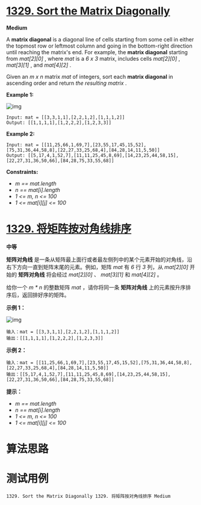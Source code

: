 # [1329. Sort the Matrix Diagonally][enTitle]

**Medium**

A **matrix diagonal**  is a diagonal line of cells starting from some cell in either the topmost row or leftmost column and going in the bottom-right direction until reaching the matrix's end. For example, the **matrix diagonal**  starting from  *mat[2][0]* , where  *mat*  is a  *6 x 3*  matrix, includes cells  *mat[2][0]* ,  *mat[3][1]* , and  *mat[4][2]* .

Given an  *m x n*  matrix  *mat*  of integers, sort each **matrix diagonal**  in ascending order and return  *the resulting matrix* .



**Example 1:** 

![img](https://assets.leetcode.com/uploads/2020/01/21/1482_example_1_2.png)

```
Input: mat = [[3,3,1,1],[2,2,1,2],[1,1,1,2]]
Output: [[1,1,1,1],[1,2,2,2],[1,2,3,3]]

```

**Example 2:** 

```
Input: mat = [[11,25,66,1,69,7],[23,55,17,45,15,52],[75,31,36,44,58,8],[22,27,33,25,68,4],[84,28,14,11,5,50]]
Output: [[5,17,4,1,52,7],[11,11,25,45,8,69],[14,23,25,44,58,15],[22,27,31,36,50,66],[84,28,75,33,55,68]]

```



**Constraints:** 

-  *m == mat.length*  
-  *n == mat[i].length*  
-  *1 <= m, n <= 100*  
-  *1 <= mat[i][j] <= 100* 


# [1329. 将矩阵按对角线排序][cnTitle]

**中等**

**矩阵对角线**  是一条从矩阵最上面行或者最左侧列中的某个元素开始的对角线，沿右下方向一直到矩阵末尾的元素。例如，矩阵  *mat*  有  *6*  行  *3*  列，从  *mat[2][0]*  开始的 **矩阵对角线**  将会经过  *mat[2][0]* 、 *mat[3][1]*  和  *mat[4][2]*  。

给你一个  *m * n*  的整数矩阵  *mat*  ，请你将同一条 **矩阵对角线** 上的元素按升序排序后，返回排好序的矩阵。



**示例 1：** 

![img](https://assets.leetcode-cn.com/aliyun-lc-upload/uploads/2020/01/25/1482_example_1_2.png)

```
输入：mat = [[3,3,1,1],[2,2,1,2],[1,1,1,2]]
输出：[[1,1,1,1],[1,2,2,2],[1,2,3,3]]

```

**示例 2：** 

```
输入：mat = [[11,25,66,1,69,7],[23,55,17,45,15,52],[75,31,36,44,58,8],[22,27,33,25,68,4],[84,28,14,11,5,50]]
输出：[[5,17,4,1,52,7],[11,11,25,45,8,69],[14,23,25,44,58,15],[22,27,31,36,50,66],[84,28,75,33,55,68]]

```



**提示：** 

-  *m == mat.length*  
-  *n == mat[i].length*  
-  *1 <= m, n <= 100*  
-  *1 <= mat[i][j] <= 100* 




# 算法思路

# 测试用例
```
1329. Sort the Matrix Diagonally 1329. 将矩阵按对角线排序 Medium
```

[enTitle]: https://leetcode.com/problems/sort-the-matrix-diagonally/
[cnTitle]: https://leetcode-cn.com/problems/sort-the-matrix-diagonally/
